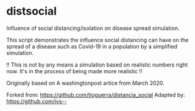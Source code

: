# distsocial
Influence of social distancing/isolation on disease spread simulation.

This script demonstrates the influence social distancing can have on the spread
of a disease such as Covid-19 in a population by a simplified simulation.

!! This is not by any means a simulation based on realistic 
numbers right now. It's in the process of being made more realistic !!

Originally based on A washingtonpost artice from March 2020.

Forked from: https://github.com/tioguerra/distancia_social
Adapted by: https://github.com/jvs--

